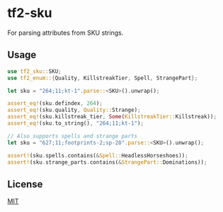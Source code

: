 # tf2-sku

For parsing attributes from SKU strings.

## Usage

```rust
use tf2_sku::SKU;
use tf2_enum::{Quality, KillstreakTier, Spell, StrangePart};

let sku = "264;11;kt-1".parse::<SKU>().unwrap();

assert_eq!(sku.defindex, 264);
assert_eq!(sku.quality, Quality::Strange);
assert_eq!(sku.killstreak_tier, Some(KillstreakTier::Killstreak));
assert_eq!(sku.to_string(), "264;11;kt-1");

// Also supports spells and strange parts
let sku = "627;11;footprints-2;sp-28".parse::<SKU>().unwrap();

assert!(sku.spells.contains(&Spell::HeadlessHorseshoes));
assert!(sku.strange_parts.contains(&StrangePart::Dominations));
```

## License

[MIT](https://github.com/juliarose/tf2-sku/blob/master/LICENSE)